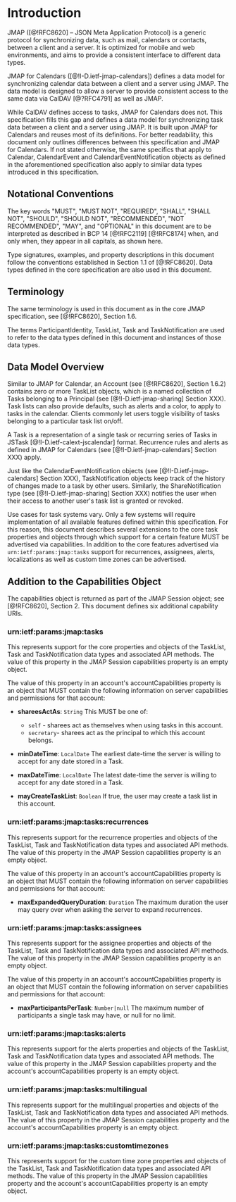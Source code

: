 # Introduction

JMAP ([@!RFC8620] – JSON Meta Application Protocol) is a generic protocol for synchronizing data, such as mail, calendars or contacts, between a client and a server. It is optimized for mobile and web environments, and aims to provide a consistent interface to different data types.

JMAP for Calendars ([@!I-D.ietf-jmap-calendars]) defines a data model for synchronizing calendar data between a client and a server using JMAP. The data model is designed to allow a server to provide consistent access to the same data via CalDAV [@?RFC4791] as well as JMAP.

While CalDAV defines access to tasks, JMAP for Calendars does not. This specification fills this gap and defines a data model for synchronizing task data between a client and a server using JMAP. It is built upon JMAP for Calendars and reuses most of its definitions. For better readability, this document only outlines differences between this specification and JMAP for Calendars. If not stated otherwise, the same specifics that apply to Calendar, CalendarEvent and CalendarEventNotification objects as defined in the aforementioned specification also apply to similar data types introduced in this specification.

## Notational Conventions

The key words "MUST", "MUST NOT", "REQUIRED", "SHALL", "SHALL NOT", "SHOULD", "SHOULD NOT", "RECOMMENDED", "NOT RECOMMENDED", "MAY", and "OPTIONAL" in this document are to be interpreted as described in BCP 14 [@!RFC2119] [@!RFC8174] when, and only when, they appear in all capitals, as shown here.

Type signatures, examples, and property descriptions in this document follow the conventions established in Section 1.1 of [@!RFC8620].  Data types defined in the core specification are also used in this document.

## Terminology

The same terminology is used in this document as in the core JMAP specification, see [@!RFC8620], Section 1.6.

The terms ParticipantIdentity, TaskList, Task and TaskNotification are used to refer to the data types defined in this document and instances of those data types.

## Data Model Overview

Similar to JMAP for Calendar, an Account (see [@!RFC8620], Section 1.6.2) contains zero or more TaskList objects, which is a named collection of Tasks belonging to a Principal (see [@!I-D.ietf-jmap-sharing] Section XXX). Task lists can also provide defaults, such as alerts and a color, to apply to tasks in the calendar. Clients commonly let users toggle visibility of tasks belonging to a particular task list on/off.

A Task is a representation of a single task or recurring series of Tasks in JSTask [@!I-D.ietf-calext-jscalendar] format. Recurrence rules and alerts as defined in JMAP for Calendars (see [@!I-D.ietf-jmap-calendars] Section XXX) apply.

Just like the CalendarEventNotification objects (see [@!I-D.ietf-jmap-calendars] Section XXX), TaskNotification objects keep track of the history of changes made to a task by other users. Similarly, the ShareNotification type (see [@!I-D.ietf-jmap-sharing] Section XXX) notifies the user when their access to another user's task list is granted or revoked.

Use cases for task systems vary. Only a few systems will require implementation of all available features defined within this specification. For this reason, this document describes several extensions to the core task properties and objects through which support for a certain feature MUST be advertised via capabilities. In addition to the core features advertised via `urn:ietf:params:jmap:tasks` support for recurrences, assignees, alerts, localizations as well as custom time zones can be advertised.

## Addition to the Capabilities Object

The capabilities object is returned as part of the JMAP Session object; see [@!RFC8620], Section 2. This document defines six additional capability URIs.

### urn:ietf:params:jmap:tasks

This represents support for the core properties and objects of the TaskList, Task and TaskNotification data types and associated API methods. The value of this property in the JMAP Session capabilities property is an empty object.

The value of this property in an account's accountCapabilities property is an object that MUST contain the following information on server capabilities and permissions for that account:

- **shareesActAs**: `String`
  This MUST be one of:

    - `self` - sharees act as themselves when using tasks in this account.
    - `secretary`- sharees act as the principal to which this account belongs.

- **minDateTime**: `LocalDate`
  The earliest date-time the server is willing to accept for any date stored in a Task.
- **maxDateTime**: `LocalDate`
  The latest date-time the server is willing to accept for any date stored in a Task.
- **mayCreateTaskList**: `Boolean`
  If true, the user may create a task list in this account.

### urn:ietf:params:jmap:tasks:recurrences

This represents support for the recurrence properties and objects of the TaskList, Task and TaskNotification data types and associated API methods. The value of this property in the JMAP Session capabilities property is an empty object.

The value of this property in an account's accountCapabilities property is an object that MUST contain the following information on server capabilities and permissions for that account:

- **maxExpandedQueryDuration**: `Duration`
  The maximum duration the user may query over when asking the server to expand recurrences.

### urn:ietf:params:jmap:tasks:assignees

This represents support for the assignee properties and objects of the TaskList, Task and TaskNotification data types and associated API methods. The value of this property in the JMAP Session capabilities property is an empty object.

The value of this property in an account's accountCapabilities property is an object that MUST contain the following information on server capabilities and permissions for that account:

- **maxParticipantsPerTask**: `Number|null`
  The maximum number of participants a single task may have, or null for no limit.

### urn:ietf:params:jmap:tasks:alerts

This represents support for the alerts properties and objects of the TaskList, Task and TaskNotification data types and associated API methods. The value of this property in the JMAP Session capabilities property and the account's accountCapabilities property is an empty object.

### urn:ietf:params:jmap:tasks:multilingual

This represents support for the multilingual properties and objects of the TaskList, Task and TaskNotification data types and associated API methods. The value of this property in the JMAP Session capabilities property and the account's accountCapabilities property is an empty object.

### urn:ietf:params:jmap:tasks:customtimezones

This represents support for the custom time zone properties and objects of the TaskList, Task and TaskNotification data types and associated API methods. The value of this property in the JMAP Session capabilities property and the account's accountCapabilities property is an empty object.
